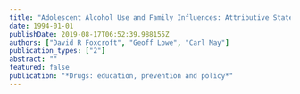```yaml
---
title: "Adolescent Alcohol Use and Family Influences: Attributive Statements by Teenage Drinkers"
date: 1994-01-01
publishDate: 2019-08-17T06:52:39.988155Z
authors: ["David R Foxcroft", "Geoff Lowe", "Carl May"]
publication_types: ["2"]
abstract: ""
featured: false
publication: "*Drugs: education, prevention and policy*"
---
```


